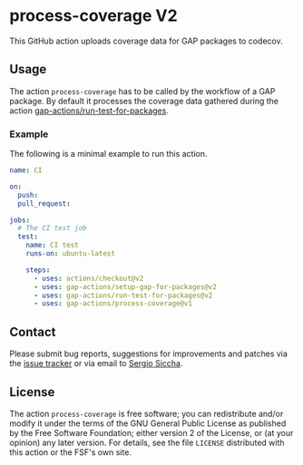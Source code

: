 # process-coverage V2

This GitHub action uploads coverage data for GAP packages to codecov.

## Usage

The action `process-coverage` has to be called by the workflow of a GAP
package.
By default it processes the coverage data gathered during the action
[gap-actions/run-test-for-packages](https://github.com/gap-actions/run-test-for-packages).

### Example

The following is a minimal example to run this action.

```yaml
name: CI

on:
  push:
  pull_request:

jobs:
  # The CI test job
  test:
    name: CI test
    runs-on: ubuntu-latest

    steps:
      - uses: actions/checkout@v2
      - uses: gap-actions/setup-gap-for-packages@v2
      - uses: gap-actions/run-test-for-packages@v2
      - uses: gap-actions/process-coverage@v1
```

## Contact
Please submit bug reports, suggestions for improvements and patches via
the [issue tracker](https://github.com/gap-actions/process-coverage/issues)
or via email to
[Sergio Siccha](mailto:siccha@mathematik.uni-kl.de).

## License
The action `process-coverage` is free software; you can redistribute
and/or modify it under the terms of the GNU General Public License as published
by the Free Software Foundation; either version 2 of the License, or (at your
opinion) any later version. For details, see the file `LICENSE` distributed
with this action or the FSF's own site.
